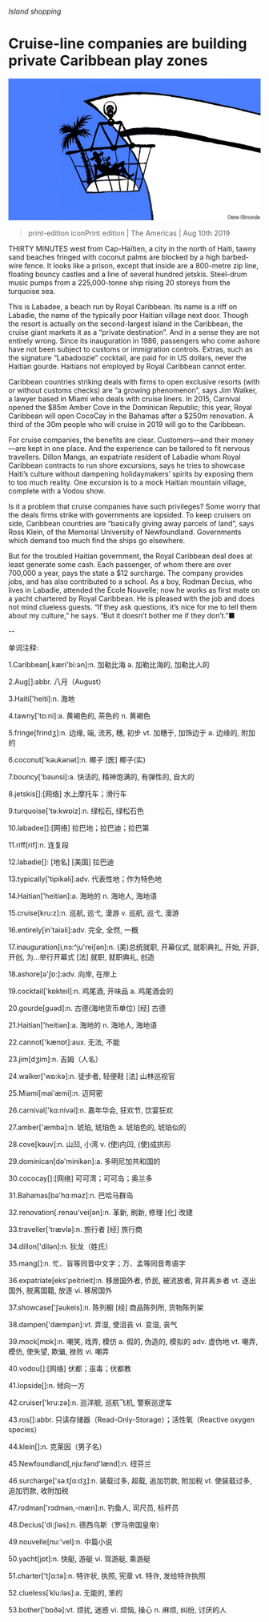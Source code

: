 ###### Island shopping

# Cruise-line companies are building private Caribbean play zones 

![image](images/20190810_AMD001_0.jpg) 

> print-edition iconPrint edition | The Americas | Aug 10th 2019 

THIRTY MINUTES west from Cap-Haïtien, a city in the north of Haiti, tawny sand beaches fringed with coconut palms are blocked by a high barbed-wire fence. It looks like a prison, except that inside are a 800-metre zip line, floating bouncy castles and a line of several hundred jetskis. Steel-drum music pumps from a 225,000-tonne ship rising 20 storeys from the turquoise sea. 

This is Labadee, a beach run by Royal Caribbean. Its name is a riff on Labadie, the name of the typically poor Haitian village next door. Though the resort is actually on the second-largest island in the Caribbean, the cruise giant markets it as a “private destination”. And in a sense they are not entirely wrong. Since its inauguration in 1986, passengers who come ashore have not been subject to customs or immigration controls. Extras, such as the signature “Labadoozie” cocktail, are paid for in US dollars, never the Haitian gourde. Haitians not employed by Royal Caribbean cannot enter. 

Caribbean countries striking deals with firms to open exclusive resorts (with or without customs checks) are “a growing phenomenon”, says Jim Walker, a lawyer based in Miami who deals with cruise liners. In 2015, Carnival opened the $85m Amber Cove in the Dominican Republic; this year, Royal Caribbean will open CocoCay in the Bahamas after a $250m renovation. A third of the 30m people who will cruise in 2019 will go to the Caribbean. 

For cruise companies, the benefits are clear. Customers—and their money—are kept in one place. And the experience can be tailored to fit nervous travellers. Dillon Mangs, an expatriate resident of Labadie whom Royal Caribbean contracts to run shore excursions, says he tries to showcase Haiti’s culture without dampening holidaymakers’ spirits by exposing them to too much reality. One excursion is to a mock Haitian mountain village, complete with a Vodou show. 

Is it a problem that cruise companies have such privileges? Some worry that the deals firms strike with governments are lopsided. To keep cruisers on side, Caribbean countries are “basically giving away parcels of land”, says Ross Klein, of the Memorial University of Newfoundland. Governments which demand too much find the ships go elsewhere. 

But for the troubled Haitian government, the Royal Caribbean deal does at least generate some cash. Each passenger, of whom there are over 700,000 a year, pays the state a $12 surcharge. The company provides jobs, and has also contributed to a school. As a boy, Rodman Decius, who lives in Labadie, attended the École Nouvelle; now he works as first mate on a yacht chartered by Royal Caribbean. He is pleased with the job and does not mind clueless guests. “If they ask questions, it’s nice for me to tell them about my culture,” he says. “But it doesn’t bother me if they don’t.”■ 

-- 

 单词注释:

1.Caribbean[.kæri'bi:әn]:n. 加勒比海 a. 加勒比海的, 加勒比人的 

2.Aug[]:abbr. 八月（August） 

3.Haiti['heiti]:n. 海地 

4.tawny['tɒ:ni]:a. 黄褐色的, 茶色的 n. 黄褐色 

5.fringe[frindʒ]:n. 边缘, 端, 流苏, 穗, 初步 vt. 加穗于, 加饰边于 a. 边缘的, 附加的 

6.coconut['kәukәnәt]:n. 椰子 [医] 椰子(实) 

7.bouncy['baunsi]:a. 快活的, 精神饱满的, 有弹性的, 自大的 

8.jetskis[]:[网络] 水上摩托车；滑行车 

9.turquoise['tә:kwɒiz]:n. 绿松石, 绿松石色 

10.labadee[]:[网络] 拉巴地；拉巴迪；拉巴第 

11.riff[rif]:n. 连复段 

12.labadie[]: [地名] [美国] 拉巴迪 

13.typically['tipikәli]:adv. 代表性地；作为特色地 

14.Haitian['heitiәn]:a. 海地的 n. 海地人, 海地语 

15.cruise[kru:z]:n. 巡航, 巡弋, 漫游 v. 巡航, 巡弋, 漫游 

16.entirely[in'taiәli]:adv. 完全, 全然, 一概 

17.inauguration[i,nɔ:^ju'reiʃәn]:n. (美)总统就职, 开幕仪式, 就职典礼, 开始, 开辟, 开创, 为...举行开幕式 [法] 就职, 就职典礼, 创造 

18.ashore[ә'ʃɒ:]:adv. 向岸, 在岸上 

19.cocktail['kɒkteil]:n. 鸡尾酒, 开味品 a. 鸡尾酒会的 

20.gourde[guәd]:n. 古德(海地货币单位) [经] 古德 

21.Haitian['heitiәn]:a. 海地的 n. 海地人, 海地语 

22.cannot['kænɒt]:aux. 无法, 不能 

23.jim[dʒim]:n. 吉姆（人名） 

24.walker['wɒ:kә]:n. 徒步者, 轻便鞋 [法] 山林巡视官 

25.Miami[mai'æmi]:n. 迈阿密 

26.carnival['kɑ:nivәl]:n. 嘉年华会, 狂欢节, 饮宴狂欢 

27.amber['æmbә]:n. 琥珀, 琥珀色 a. 琥珀色的, 琥珀似的 

28.cove[kәuv]:n. 山凹, 小湾 v. (使)内凹, (使)成拱形 

29.dominican[dә'minikәn]:a. 多明尼加共和国的 

30.cococay[]:[网络] 可可湾；可可岛；奥兰多 

31.Bahamas[bә'hɑ:mәz]:n. 巴哈马群岛 

32.renovation[.renәu'veiʃәn]:n. 革新, 刷新, 修理 [化] 改建 

33.traveller['trævlә]:n. 旅行者 [经] 旅行商 

34.dillon['dilәn]:n. 狄龙（姓氏） 

35.mang[]:n. 忙、盲等同音中文字；万、孟等同音粤语字 

36.expatriate[eks'peitrieit]:n. 移居国外者, 侨民, 被流放者, 背井离乡者 vt. 逐出国外, 脱离国籍, 放逐 vi. 移居国外 

37.showcase['ʃәukeis]:n. 陈列橱 [经] 商品陈列所, 货物陈列架 

38.dampen['dæmpәn]:vt. 弄湿, 使沮丧 vi. 变湿, 丧气 

39.mock[mɒk]:n. 嘲笑, 戏弄, 模仿 a. 假的, 伪造的, 模拟的 adv. 虚伪地 vt. 嘲弄, 模仿, 使失望, 欺骗, 挫败 vi. 嘲弄 

40.vodou[]:[网络] 伏都；巫毒；伏都教 

41.lopside[]:n. 倾向一方 

42.cruiser['kru:zә]:n. 巡洋舰, 巡航飞机, 警察巡逻车 

43.ros[]:abbr. 只读存储器（Read-Only-Storage）；活性氧（Reactive oxygen species） 

44.klein[]:n. 克莱因（男子名） 

45.Newfoundland[,nju:fәnd'lænd]:n. 纽芬兰 

46.surcharge['sә:tʃɑ:dʒ]:n. 装载过多, 超载, 追加罚款, 附加税 vt. 使装载过多, 追加罚款, 收附加税 

47.rodman['rɔdmәn,-mæn]:n. 钓鱼人, 司尺员, 标杆员 

48.Decius['di:ʃiəs]:n. 德西乌斯（罗马帝国皇帝） 

49.nouvelle[nu:'vel]:n. 中篇小说 

50.yacht[jɒt]:n. 快艇, 游艇 vi. 驾游艇, 乘游艇 

51.charter['tʃɑ:tә]:n. 特许状, 执照, 宪章 vt. 特许, 发给特许执照 

52.clueless[ˈklu:ləs]:a. 无能的, 笨的 

53.bother['bɒðә]:vt. 烦扰, 迷惑 vi. 烦恼, 操心 n. 麻烦, 纠纷, 讨厌的人 

